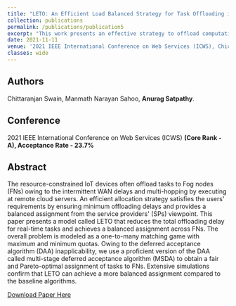 ```yaml
---
title: "LETO: An Efficient Load Balanced Strategy for Task Offloading in IoT-Fog Systems"
collection: publications
permalink: /publications/publication5
excerpt: "This work presents an effective strategy to offload computations of resource-constrained IoT devices to nearby fog nodes (FNs) to reduce the total offloading delay and achieve a balanced assignment across FNs using a matching game with minimum quotas."
date: 2021-11-11
venue: '2021 IEEE International Conference on Web Services (ICWS), Chicago, IL, USA'
classes: wide
---
```

## Authors
 Chittaranjan Swain, Manmath Narayan Sahoo, **Anurag Satpathy**.

## Conference
2021 IEEE International Conference on Web Services (ICWS) **(Core Rank - A), Acceptance Rate - 23.7%**

## Abstract
The resource-constrained IoT devices often offload tasks to Fog nodes (FNs) owing to the intermittent WAN delays and multi-hopping by executing at remote cloud servers. An efficient allocation strategy satisfies the users' requirements by ensuring minimum offloading delays and provides a balanced assignment from the service providers' (SPs) viewpoint. This paper presents a model called LETO that reduces the total offloading delay for real-time tasks and achieves a balanced assignment across FNs. The overall problem is modeled as a one-to-many matching game with maximum and minimum quotas. Owing to the deferred acceptance algorithm (DAA) inapplicability, we use a proficient version of the DAA called multi-stage deferred acceptance algorithm (MSDA) to obtain a fair and Pareto-optimal assignment of tasks to FNs. Extensive simulations confirm that LETO can achieve a more balanced assignment compared to the baseline algorithms.

[Download Paper Here](https://ieeexplore.ieee.org/abstract/document/9590239)
